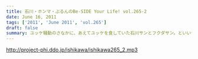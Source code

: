 ```yaml
---
title: 石川・ホンマ・ぶるんのBe-SIDE Your Life! vol.265-2
date: June 16, 2011
tags: ['2011', 'June 2011', 'vol.265']
draft: false
summary: ユッケ騒動のさなかに、あえてユッケを食していた石川サンとフクダサン。といいつつ、肉体改造のためニクを食べるのは現在はひかえているらしく、ガード下のヤキトリを物欲しげに眺めているのでした。NAMAE
---
```


http://project-phi.ddo.jp/ishikawa/ishikawa265_2.mp3